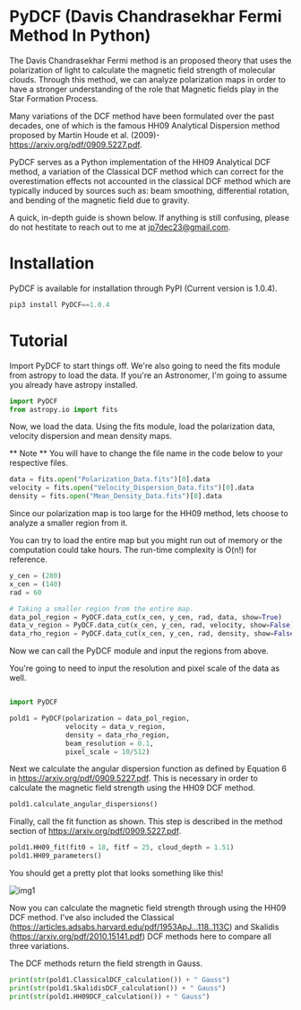 # PyDCF (Davis Chandrasekhar Fermi Method In Python)

The Davis Chandrasekhar Fermi method is an proposed theory that uses the polarization of light to calculate the magnetic field strength of molecular clouds. Through this method, we can analyze polarization maps in order to have a stronger understanding of the role that Magnetic fields play in the Star Formation Process. 

Many variations of the DCF method have been formulated over the past decades, one of which is the famous HH09 Analytical Dispersion method proposed by Martin Houde et al. (2009)- https://arxiv.org/pdf/0909.5227.pdf.

PyDCF serves as a Python implementation of the HH09 Analytical DCF method, a variation of the Classical DCF method which can correct for the overestimation effects not accounted in the classical DCF method which are typically induced by sources such as: beam smoothing, differential rotation, and bending of the magnetic field due to gravity.

A quick, in-depth guide is shown below. If anything is still confusing, please do not hestitate to reach out to me at jp7dec23@gmail.com. 

# Installation
PyDCF is available for installation through PyPI (Current version is 1.0.4).

```python
pip3 install PyDCF==1.0.4
```

# Tutorial
Import PyDCF to start things off. We're also going to need the fits module from astropy to load the data. If you're an Astronomer, I'm going to assume you already have astropy installed.

``` python
import PyDCF
from astropy.io import fits
```

Now, we load the data. Using the fits module, load the polarization data, velocity dispersion and mean density maps. 

** Note **
You will have to change the file name in the code below to your respective files.

```python
data = fits.open("Polarization_Data.fits")[0].data
velocity = fits.open("Velocity_Dispersion_Data.fits")[0].data
density = fits.open("Mean_Density_Data.fits")[0].data
```

Since our polarization map is too large for the HH09 method, lets choose to analyze a smaller region from it.

You can try to load the entire map but you might run out of memory or the computation could take hours. The run-time complexity is O(n!) for reference.


```python
y_cen = (280)
x_cen = (140)
rad = 60

# Taking a smaller region from the entire map.
data_pol_region = PyDCF.data_cut(x_cen, y_cen, rad, data, show=True)
data_v_region = PyDCF.data_cut(x_cen, y_cen, rad, velocity, show=False)
data_rho_region = PyDCF.data_cut(x_cen, y_cen, rad, density, show=False)
```

Now we can call the PyDCF module and input the regions from above.

You're going to need to input the resolution and pixel scale of the data as well.

```python

import PyDCF

pold1 = PyDCF(polarization = data_pol_region,
              velocity = data_v_region,
              density = data_rho_region,
              beam_resolution = 0.1,
              pixel_scale = 10/512)

```

Next we calculate the angular dispersion function as defined by Equation 6 in https://arxiv.org/pdf/0909.5227.pdf. This is necessary in order to calculate the magnetic field strength using the HH09 DCF method.

```python
pold1.calculate_angular_dispersions()
```

Finally, call the fit function as shown. This step is described in the method section of https://arxiv.org/pdf/0909.5227.pdf.
```python
pold1.HH09_fit(fit0 = 18, fitf = 25, cloud_depth = 1.51)
pold1.HH09_parameters()
```

You should get a pretty plot that looks something like this! 

![img1](https://user-images.githubusercontent.com/28542017/160524270-76b4520f-93c2-4f4e-8b82-07a919a35346.png)


Now you can calculate the magnetic field strength through using the HH09 DCF method. I've also included the Classical (https://articles.adsabs.harvard.edu/pdf/1953ApJ...118..113C) and Skalidis (https://arxiv.org/pdf/2010.15141.pdf) DCF methods here to compare all three variations.

The DCF methods return the field strength in Gauss.

```python
print(str(pold1.ClassicalDCF_calculation()) + " Gauss")
print(str(pold1.SkalidisDCF_calculation()) + " Gauss")
print(str(pold1.HH09DCF_calculation()) + " Gauss")
```


